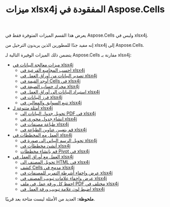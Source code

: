 ﻿---
title: ميزات xlsx4j المفقودة في Aspose.Cells
type: docs
weight: 20
url: /ar/java/missing-features-of-xlsx4j-in-aspose-cells/
---
يعرض هذا القسم الميزات المتوفرة فقط في Aspose.Cells وليس في xlsx4j.

إنه مفيد جدًا للمطورين الذين يريدون الترحيل من xlsx4j إلى Aspose.Cells.

يتضمن ذلك الميزات الوفيرة التالية لـ Aspose.Cells مقارنة بـ xlsx4j:

- [ميزات معالجة البيانات في xlsx4j](/cells/ar/java/data-handling-features-in-xlsx4j/)
  - [احسب المجاميع الفرعية في xlsx4j](/cells/ar/java/calculate-sub-totals-in-xlsx4j/)
  - [تصدير البيانات من أوراق العمل في xlsx4j](/cells/ar/java/export-data-from-worksheets-in-xlsx4j/)
  - [أوجد القيمة في Cells في xlsx4j](/cells/ar/java/find-value-in-cells-in-xlsx4j/)
  - [محرك حساب الصيغة في xlsx4j](/cells/ar/java/formula-calculation-engine-in-xlsx4j/)
  - [استيراد البيانات إلى أوراق العمل في xlsx4j](/cells/ar/java/import-data-to-worksheets-in-xlsx4j/)
  - [فرز البيانات في xlsx4j](/cells/ar/java/sort-data-in-xlsx4j/)
  - [تتبع السوابق والمعالين في xlsx4j](/cells/ar/java/tracing-precedents-and-dependents-in-xlsx4j/)
- [أمثلة متنوعة لـ xlsx4j](/cells/ar/java/miscellaneous-examples-for-xlsx4j/)
  - [تحويل جدول البيانات إلى PDF في xlsx4j](/cells/ar/java/convert-spreadsheet-to-pdf-in-xlsx4j/)
  - [إنشاء جدول محوري في xlsx4j](/cells/ar/java/create-pivot-table-in-xlsx4j/)
  - [طباعة مصنفات في xlsx4j](/cells/ar/java/printing-workbooks-in-xlsx4j/)
  - [قم بتعيين عناوين الطباعة في xlsx4j](/cells/ar/java/set-print-titles-in-xlsx4j/)
- [العمل مع المخططات في xlsx4j](/cells/ar/java/working-with-charts-in-xlsx4j/)
  - [تحويل الرسم البياني إلى صورة في xlsx4j](/cells/ar/java/convert-chart-to-image-in-xlsx4j/)
  - [أنشئ مخططات في xlsx4j](/cells/ar/java/create-charts-in-xlsx4j/)
  - [قم بإنشاء مخططات Pivot في xlsx4j](/cells/ar/java/create-pivot-charts-in-xlsx4j/)
- [العمل مع أوراق العمل في xlsx4j](/cells/ar/java/working-with-worksheets-in-xlsx4j/)
  - [تحويل المصنف إلى HTML في xlsx4j](/cells/ar/java/convert-workbook-to-html-in-xlsx4j/)
  - [كشف Cells مدمج في xlsx4j](/cells/ar/java/detect-merged-cells-in-xlsx4j/)
  - [عرض وإخفاء أشرطة التمرير للمصنفات في xlsx4j](/cells/ar/java/display-and-hide-scrollbars-of-workbooks-in-xlsx4j/)
  - [عرض وإخفاء علامات تبويب المصنف في xlsx4j](/cells/ar/java/display-and-hide-tabs-of-workbook-in-xlsx4j/)
  - [احفظ كل ورقة عمل في ملف PDF مختلف في xlsx4j](/cells/ar/java/save-each-worksheet-to-different-pdf-in-xlsx4j/)
  - [اضبط لون علامة تبويب ورقة العمل في xlsx4j](/cells/ar/java/set-worksheet-tab-color-in-xlsx4j/)

**ملحوظة:** العديد من الأمثلة ليست متاحة بعد قريبًا.
